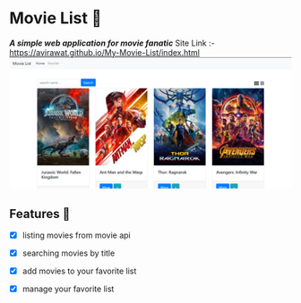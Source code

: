 # Movie List	:movie_camera:
***A simple web application for movie fanatic***
Site Link :- https://avirawat.github.io/My-Movie-List/index.html
![GitHub Logo](/photo/index.png)

## Features	:briefcase:
- [x] listing movies from movie api
- [x] searching movies by title
- [x] add movies to your favorite list
- [x] manage your favorite list


